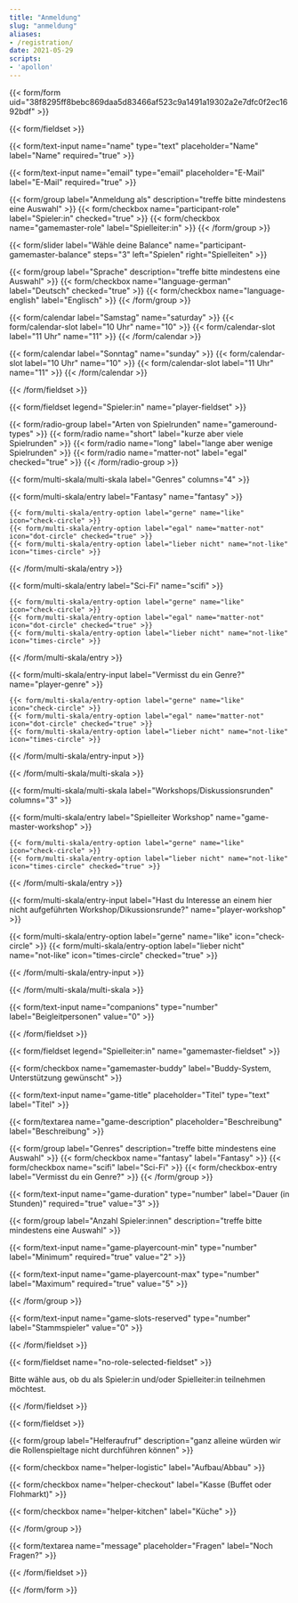 ```yaml
---
title: "Anmeldung"
slug: "anmeldung"
aliases:
- /registration/
date: 2021-05-29
scripts:
- 'apollon'
---
```


{{< form/form uid="38f8295ff8bebc869daa5d83466af523c9a1491a19302a2e7dfc0f2ec1692bdf" >}}

{{< form/fieldset >}}

{{< form/text-input name="name" type="text" placeholder="Name" label="Name" required="true" >}}

{{< form/text-input name="email" type="email" placeholder="E-Mail" label="E-Mail" required="true" >}}

{{< form/group label="Anmeldung als" description="treffe bitte mindestens eine Auswahl" >}}
  {{< form/checkbox name="participant-role" label="Spieler:in" checked="true" >}}
  {{< form/checkbox name="gamemaster-role" label="Spielleiter:in" >}}
{{< /form/group >}}

{{< form/slider label="Wähle deine Balance" name="participant-gamemaster-balance" steps="3" left="Spielen" right="Spielleiten" >}}

{{< form/group label="Sprache" description="treffe bitte mindestens eine Auswahl" >}}
  {{< form/checkbox name="language-german" label="Deutsch" checked="true" >}}
  {{< form/checkbox name="language-english" label="Englisch" >}}
{{< /form/group >}}

{{< form/calendar label="Samstag" name="saturday" >}}
  {{< form/calendar-slot label="10 Uhr" name="10" >}}
  {{< form/calendar-slot label="11 Uhr" name="11" >}}
{{< /form/calendar >}}

{{< form/calendar label="Sonntag" name="sunday" >}}
  {{< form/calendar-slot label="10 Uhr" name="10" >}}
  {{< form/calendar-slot label="11 Uhr" name="11" >}}
{{< /form/calendar >}}

{{< /form/fieldset >}}

{{< form/fieldset legend="Spieler:in" name="player-fieldset" >}}

{{< form/radio-group label="Arten von Spielrunden" name="gameround-types" >}}
  {{< form/radio name="short" label="kurze aber viele Spielrunden" >}}
  {{< form/radio name="long" label="lange aber wenige Spielrunden" >}}
  {{< form/radio name="matter-not" label="egal" checked="true" >}}
{{< /form/radio-group >}}

{{< form/multi-skala/multi-skala label="Genres" columns="4" >}}

  {{< form/multi-skala/entry label="Fantasy" name="fantasy" >}}

    {{< form/multi-skala/entry-option label="gerne" name="like" icon="check-circle" >}}
    {{< form/multi-skala/entry-option label="egal" name="matter-not" icon="dot-circle" checked="true" >}}
    {{< form/multi-skala/entry-option label="lieber nicht" name="not-like" icon="times-circle" >}}

  {{< /form/multi-skala/entry >}}

  {{< form/multi-skala/entry label="Sci-Fi" name="scifi" >}}

    {{< form/multi-skala/entry-option label="gerne" name="like" icon="check-circle" >}}
    {{< form/multi-skala/entry-option label="egal" name="matter-not" icon="dot-circle" checked="true" >}}
    {{< form/multi-skala/entry-option label="lieber nicht" name="not-like" icon="times-circle" >}}

  {{< /form/multi-skala/entry >}}

  {{< form/multi-skala/entry-input label="Vermisst du ein Genre?" name="player-genre" >}}

    {{< form/multi-skala/entry-option label="gerne" name="like" icon="check-circle" >}}
    {{< form/multi-skala/entry-option label="egal" name="matter-not" icon="dot-circle" checked="true" >}}
    {{< form/multi-skala/entry-option label="lieber nicht" name="not-like" icon="times-circle" >}}

  {{< /form/multi-skala/entry-input >}}

{{< /form/multi-skala/multi-skala >}}

{{< form/multi-skala/multi-skala label="Workshops/Diskussionsrunden" columns="3" >}}

  {{< form/multi-skala/entry label="Spielleiter Workshop" name="game-master-workshop" >}}

    {{< form/multi-skala/entry-option label="gerne" name="like" icon="check-circle" >}}
    {{< form/multi-skala/entry-option label="lieber nicht" name="not-like" icon="times-circle" checked="true" >}}

  {{< /form/multi-skala/entry >}}

  {{< form/multi-skala/entry-input label="Hast du Interesse an einem hier nicht aufgeführten Workshop/Dikussionsrunde?" name="player-workshop" >}}

  {{< form/multi-skala/entry-option label="gerne" name="like" icon="check-circle" >}}
  {{< form/multi-skala/entry-option label="lieber nicht" name="not-like" icon="times-circle" checked="true" >}}

  {{< /form/multi-skala/entry-input >}}

{{< /form/multi-skala/multi-skala >}}

{{< form/text-input name="companions" type="number" label="Beigleitpersonen" value="0" >}}

{{< /form/fieldset >}}

{{< form/fieldset legend="Spielleiter:in" name="gamemaster-fieldset" >}}

{{< form/checkbox name="gamemaster-buddy" label="Buddy-System, Unterstützung gewünscht" >}}

{{< form/text-input name="game-title" placeholder="Titel" type="text" label="Titel" >}}

{{< form/textarea name="game-description" placeholder="Beschreibung" label="Beschreibung" >}}

{{< form/group label="Genres" description="treffe bitte mindestens eine Auswahl" >}}
  {{< form/checkbox name="fantasy" label="Fantasy" >}}
  {{< form/checkbox name="scifi" label="Sci-Fi" >}}
  {{< form/checkbox-entry label="Vermisst du ein Genre?" >}}
{{< /form/group >}}

{{< form/text-input name="game-duration" type="number" label="Dauer (in Stunden)" required="true" value="3" >}}

{{< form/group label="Anzahl Spieler:innen" description="treffe bitte mindestens eine Auswahl" >}}

{{< form/text-input name="game-playercount-min" type="number" label="Minimum" required="true" value="2" >}}

{{< form/text-input name="game-playercount-max" type="number" label="Maximum" required="true" value="5" >}}

{{< /form/group >}}

{{< form/text-input name="game-slots-reserved" type="number" label="Stammspieler" value="0" >}}

{{< /form/fieldset >}}

{{< form/fieldset name="no-role-selected-fieldset" >}}
  <p>Bitte wähle aus, ob du als Spieler:in und/oder Spielleiter:in teilnehmen möchtest.</p>
{{< /form/fieldset >}}

{{< form/fieldset >}}

{{< form/group label="Helferaufruf" description="ganz alleine würden wir die Rollenspieltage nicht durchführen können" >}}

{{< form/checkbox name="helper-logistic" label="Aufbau/Abbau" >}}

{{< form/checkbox name="helper-checkout" label="Kasse (Buffet oder Flohmarkt)" >}}

{{< form/checkbox name="helper-kitchen" label="Küche" >}}

{{< /form/group >}}

{{< form/textarea name="message" placeholder="Fragen" label="Noch Fragen?" >}}

{{< /form/fieldset >}}

{{< /form/form >}}

<pre id="output"></pre>
